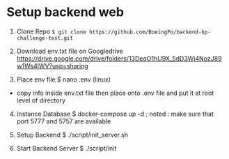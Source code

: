 
# Setup backend web

1. Clone Repo
```$ git clone https://github.com/BoeingPo/backend-hp-challenge-test.git```

2. Download env.txt file on Googledrive
https://drive.google.com/drive/folders/13DeqO1hU9X_5dD3Wi4NozJ89w1Ws4lWV?usp=sharing

3. Place env file
$ nano .env (linux)
- copy info inside env.txt file then place onto .env file and put it at root level of directory

4. Instance Database
$ docker-compose up -d 
; noted : make sure that port 5777 and 5757 are available

5. Setup Backend
$ ./script/init_server.sh

6. Start Backend Server
$ ./script/init
